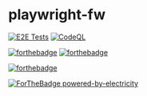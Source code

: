# playwright-fw

[![E2E Tests](https://github.com/kshyk/playwright-fw/actions/workflows/main.yml/badge.svg)](https://github.com/kshyk/playwright-fw/actions/workflows/main.yml)
[![CodeQL](https://github.com/kshyk/playwright-fw/actions/workflows/codeql-analysis.yml/badge.svg)](https://github.com/kshyk/playwright-fw/actions/workflows/codeql-analysis.yml)

[![forthebadge](https://forthebadge.com/images/badges/uses-badges.svg)](https://forthebadge.com)
[![forthebadge](https://forthebadge.com/images/badges/uses-git.svg)](https://forthebadge.com)

[![forthebadge](https://forthebadge.com/images/badges/made-with-typescript.svg)](https://forthebadge.com)

[![ForTheBadge powered-by-electricity](http://ForTheBadge.com/images/badges/powered-by-electricity.svg)](http://ForTheBadge.com)
